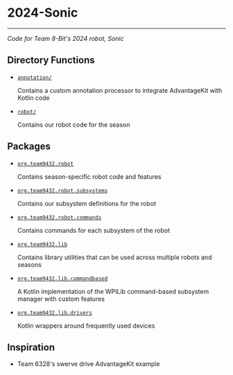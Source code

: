 # 2024-Sonic

---
_Code for Team 8-Bit's 2024 robot, Sonic_

## Directory Functions
- [`annotation/`](annotation/src/main/kotlin/org/team9432/lib/annotation)

  Contains a custom annotation processor to integrate AdvantageKit with Kotlin code

- [`robot/`](robot/src/main/kotlin/org/team9432)

  Contains our robot code for the season

## Packages

- [`org.team9432.robot`](robot/src/main/kotlin/org/team9432/robot)

  Contains season-specific robot code and features

- [`org.team9432.robot.subsystems`](robot/src/main/kotlin/org/team9432/robot/subsystems)

  Contains our subsystem definitions for the robot

- [`org.team9432.robot.commands`](robot/src/main/kotlin/org/team9432/robot/commands)

  Contains commands for each subsystem of the robot

- [`org.team9432.lib`](robot/src/main/kotlin/org/team9432/lib)

  Contains library utilities that can be used across multiple robots and seasons

- [`org.team9432.lib.commandbased`](robot/src/main/kotlin/org/team9432/lib/commandbased)

  A Kotlin implementation of the WPILib command-based subsystem manager with custom features

- [`org.team9432.lib.drivers`](robot/src/main/kotlin/org/team9432/lib/drivers)

  Kotlin wrappers around frequently used devices

## Inspiration

- Team 6328's swerve drive AdvantageKit example